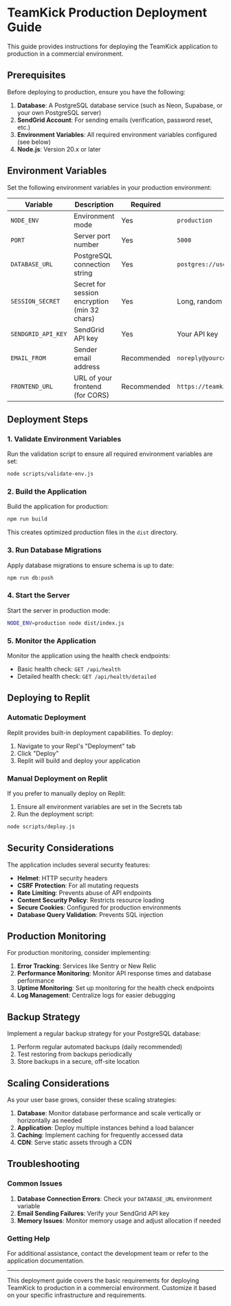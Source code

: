 # TeamKick Production Deployment Guide

This guide provides instructions for deploying the TeamKick application to production in a commercial environment.

## Prerequisites

Before deploying to production, ensure you have the following:

1. **Database**: A PostgreSQL database service (such as Neon, Supabase, or your own PostgreSQL server)
2. **SendGrid Account**: For sending emails (verification, password reset, etc.)
3. **Environment Variables**: All required environment variables configured (see below)
4. **Node.js**: Version 20.x or later

## Environment Variables

Set the following environment variables in your production environment:

| Variable | Description | Required | Example |
|----------|-------------|----------|---------|
| `NODE_ENV` | Environment mode | Yes | `production` |
| `PORT` | Server port number | Yes | `5000` |
| `DATABASE_URL` | PostgreSQL connection string | Yes | `postgres://user:password@host:port/dbname` |
| `SESSION_SECRET` | Secret for session encryption (min 32 chars) | Yes | Long, random string |
| `SENDGRID_API_KEY` | SendGrid API key | Yes | Your API key |
| `EMAIL_FROM` | Sender email address | Recommended | `noreply@yourcompany.com` |
| `FRONTEND_URL` | URL of your frontend (for CORS) | Recommended | `https://teamkick.replit.app` |

## Deployment Steps

### 1. Validate Environment Variables

Run the validation script to ensure all required environment variables are set:

```bash
node scripts/validate-env.js
```

### 2. Build the Application

Build the application for production:

```bash
npm run build
```

This creates optimized production files in the `dist` directory.

### 3. Run Database Migrations

Apply database migrations to ensure schema is up to date:

```bash
npm run db:push
```

### 4. Start the Server

Start the server in production mode:

```bash
NODE_ENV=production node dist/index.js
```

### 5. Monitor the Application

Monitor the application using the health check endpoints:

- Basic health check: `GET /api/health`
- Detailed health check: `GET /api/health/detailed`

## Deploying to Replit

### Automatic Deployment

Replit provides built-in deployment capabilities. To deploy:

1. Navigate to your Repl's "Deployment" tab
2. Click "Deploy"
3. Replit will build and deploy your application

### Manual Deployment on Replit

If you prefer to manually deploy on Replit:

1. Ensure all environment variables are set in the Secrets tab
2. Run the deployment script:

```bash
node scripts/deploy.js
```

## Security Considerations

The application includes several security features:

- **Helmet**: HTTP security headers
- **CSRF Protection**: For all mutating requests
- **Rate Limiting**: Prevents abuse of API endpoints
- **Content Security Policy**: Restricts resource loading
- **Secure Cookies**: Configured for production environments
- **Database Query Validation**: Prevents SQL injection

## Production Monitoring

For production monitoring, consider implementing:

1. **Error Tracking**: Services like Sentry or New Relic
2. **Performance Monitoring**: Monitor API response times and database performance
3. **Uptime Monitoring**: Set up monitoring for the health check endpoints
4. **Log Management**: Centralize logs for easier debugging

## Backup Strategy

Implement a regular backup strategy for your PostgreSQL database:

1. Perform regular automated backups (daily recommended)
2. Test restoring from backups periodically
3. Store backups in a secure, off-site location

## Scaling Considerations

As your user base grows, consider these scaling strategies:

1. **Database**: Monitor database performance and scale vertically or horizontally as needed
2. **Application**: Deploy multiple instances behind a load balancer
3. **Caching**: Implement caching for frequently accessed data
4. **CDN**: Serve static assets through a CDN

## Troubleshooting

### Common Issues

1. **Database Connection Errors**: Check your `DATABASE_URL` environment variable
2. **Email Sending Failures**: Verify your SendGrid API key
3. **Memory Issues**: Monitor memory usage and adjust allocation if needed

### Getting Help

For additional assistance, contact the development team or refer to the application documentation.

---

This deployment guide covers the basic requirements for deploying TeamKick to production in a commercial environment. Customize it based on your specific infrastructure and requirements.